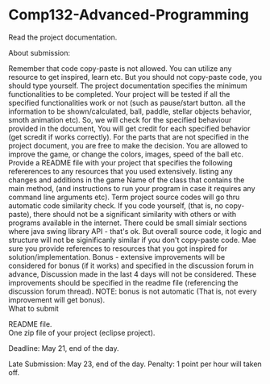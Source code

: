 # Comp132-Advanced-Programming
Read the project documentation.



About submission:



Remember that code copy-paste is not allowed. You can utilize any resource to get inspired, learn etc. But you should not copy-paste code, you should type yourself.
The project documentation specifies the minimum functionalities to be completed. Your project will be tested if all the specified functionalities work or not (such as pause/start button. all the information to be shown/calculated, ball, paddle, stellar objects behavior, smoth animation etc). So, we will check for the specified behaviour provided in the document, You will get credit for each specified behavior (get scredit if works correctly).
For the parts that are not specified in the project document, you are free to make the decision.
You are allowed to improve the game, or change the colors, images, speed of the ball etc. 
Provide a README file with your project that specifies the following
refererences to any resources that you used extensively. 
listing any changes and additions in the game
Name of the class that contains the main method, (and instructions to run your program in case it requires any command line arguments etc).
Term project source codes will go thru automatic code similarity check. If you code yourself, (that is, no copy-paste),  there should not be a significant similarity with others or with programs available in the internet.  There could be small simialr sections where java swing library API - that's ok. But overall source code, it logic and structure will not be siginificanly similar if you don't copy-paste code. Mae sure you provide references to resources that you got inspired for solution/implementation.
Bonus - extensive improvements will be considered for bonus (if it works) and specified in the discussion forum in advance, Discussion made in the last 4 days will not be considered. These improvements should be specified in the readme file (referencing the discussion forum thread). NOTE: bonus is not automatic (That is, not every improvement will get bonus).  
What to submit



 README file.  
One zip file of your project (eclipse project). 




Deadline: May 21, end of the day.

Late Submission: May 23, end of the day. Penalty: 1 point per hour will taken off.
